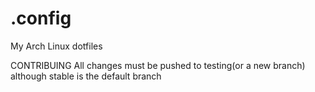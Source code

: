 # .config
My Arch Linux dotfiles



CONTRIBUING
All changes must be pushed to testing(or a new branch) although stable is the default branch
